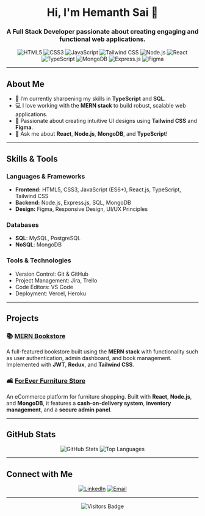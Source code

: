 

<h1 align="center">Hi, I'm Hemanth Sai 👋</h1>
<h3 align="center">A Full Stack Developer passionate about creating engaging and functional web applications.</h3>

<!-- Badges Section -->
<p align="center">
  <!-- Add skills badges with relevant links -->
  <img src="https://img.shields.io/badge/HTML5-%23E34F26.svg?style=for-the-badge&logo=html5&logoColor=white" alt="HTML5">
  <img src="https://img.shields.io/badge/CSS3-%231572B6.svg?style=for-the-badge&logo=css3&logoColor=white" alt="CSS3">
  <img src="https://img.shields.io/badge/JavaScript-%23F7DF1E.svg?style=for-the-badge&logo=javascript&logoColor=black" alt="JavaScript">
  <img src="https://img.shields.io/badge/Tailwind_CSS-%2338B2AC.svg?style=for-the-badge&logo=tailwind-css&logoColor=white" alt="Tailwind CSS">
  <img src="https://img.shields.io/badge/Node.js-%2343853D.svg?style=for-the-badge&logo=node.js&logoColor=white" alt="Node.js">
  <img src="https://img.shields.io/badge/React-%2361DAFB.svg?style=for-the-badge&logo=react&logoColor=black" alt="React">
  <img src="https://img.shields.io/badge/TypeScript-%233178C6.svg?style=for-the-badge&logo=typescript&logoColor=white" alt="TypeScript">
  <img src="https://img.shields.io/badge/MongoDB-%2347A248.svg?style=for-the-badge&logo=mongodb&logoColor=white" alt="MongoDB">
  <img src="https://img.shields.io/badge/Express.js-%23000000.svg?style=for-the-badge&logo=express&logoColor=white" alt="Express.js">
  <img src="https://img.shields.io/badge/Figma-%23F24E1E.svg?style=for-the-badge&logo=figma&logoColor=white" alt="Figma">
</p>

---

## About Me

- 🌱 I’m currently sharpening my skills in **TypeScript** and **SQL**.
- 💻 I love working with the **MERN stack** to build robust, scalable web applications.
- 🎨 Passionate about creating intuitive UI designs using **Tailwind CSS** and **Figma**.
- 💬 Ask me about **React**, **Node.js**, **MongoDB**, and **TypeScript**!

---

## Skills & Tools

### Languages & Frameworks
- **Frontend:** HTML5, CSS3, JavaScript (ES6+), React.js, TypeScript, Tailwind CSS
- **Backend:** Node.js, Express.js, SQL, MongoDB
- **Design:** Figma, Responsive Design, UI/UX Principles

### Databases
- **SQL**: MySQL, PostgreSQL
- **NoSQL**: MongoDB

### Tools & Technologies
- Version Control: Git & GitHub
- Project Management: Jira, Trello
- Code Editors: VS Code
- Deployment: Vercel, Heroku

---

## Projects

### 📚 [MERN Bookstore](https://github.com/yourusername/mern-bookstore)
A full-featured bookstore built using the **MERN stack** with functionality such as user authentication, admin dashboard, and book management. Implemented with **JWT**, **Redux**, and **Tailwind CSS**.

### 🛋️ [ForEver Furniture Store](https://github.com/yourusername/forever-furniture)
An eCommerce platform for furniture shopping. Built with **React**, **Node.js**, and **MongoDB**, it features a **cash-on-delivery system**, **inventory management**, and a **secure admin panel**.

---

## GitHub Stats

<p align="center">
  <img src="https://github-readme-stats.vercel.app/api?username=yourusername&show_icons=true&theme=radical" alt="GitHub Stats" />
  <img src="https://github-readme-stats.vercel.app/api/top-langs/?username=yourusername&layout=compact&theme=radical" alt="Top Languages" />
</p>

---

## Connect with Me

<p align="center">
  <a href="https://www.linkedin.com/in/yourlinkedin" target="_blank"><img src="https://img.shields.io/badge/LinkedIn-%230077B5.svg?style=for-the-badge&logo=linkedin&logoColor=white" alt="LinkedIn"></a>
  <a href="mailto:youremail@example.com" target="_blank"><img src="https://img.shields.io/badge/Email-D14836?style=for-the-badge&logo=gmail&logoColor=white" alt="Email"></a>
</p>

---

<p align="center">
  <img src="https://visitor-badge.laobi.icu/badge?page_id=yourusername.yourusername" alt="Visitors Badge">
</p>

